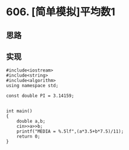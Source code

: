 # 606. [简单模拟]平均数1

## 思路

## 实现
```
#include<iostream>
#include<string>
#include<algorithm>
using namespace std;

const double PI = 3.14159;


int main()
{
    double a,b;
    cin>>a>>b;
    printf("MEDIA = %.5lf",(a*3.5+b*7.5)/11);
    return 0;
}
```